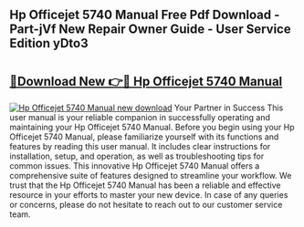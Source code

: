 ## Hp Officejet 5740 Manual Free Pdf Download - Part-jVf New Repair Owner Guide - User Service Edition yDto3

# <h2><a href="http://bc2563.oget.top/?id=Hp+Officejet+5740+Manual">🔗Download New 👉🔴 Hp Officejet 5740 Manual</a></h2>

[![Hp Officejet 5740 Manual new download](https://i.imgur.com/5g1atiW.png)](http://bc2563.oget.top/?id=Hp+Officejet+5740+Manual)
Your Partner in Success This user manual is your reliable companion in successfully operating and maintaining your Hp Officejet 5740 Manual. Before you begin using your Hp Officejet 5740 Manual, please familiarize yourself with its functions and features by reading this user manual. It includes clear instructions for installation, setup, and operation, as well as troubleshooting tips for common issues. This innovative Hp Officejet 5740 Manual offers a comprehensive suite of features designed to streamline your workflow. We trust that the Hp Officejet 5740 Manual has been a reliable and effective resource in your efforts to master your new device. In case of any queries or concerns, please do not hesitate to reach out to our customer service team.
